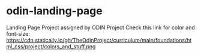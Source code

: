 # odin-landing-page
Landing Page Project assigned by ODIN Project
Check this link for color and font-size: https://cdn.statically.io/gh/TheOdinProject/curriculum/main/foundations/html_css/project/colors_and_stuff.png
